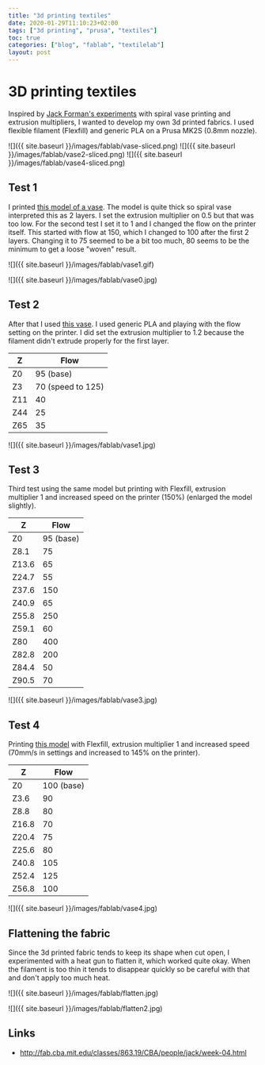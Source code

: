 ```yaml
---
title: "3d printing textiles"
date: 2020-01-29T11:10:23+02:00
tags: ["3d printing", "prusa", "textiles"]
toc: true
categories: ["blog", "fablab", "textilelab"]
layout: post
---
```


# 3D printing textiles
Inspired by [Jack Forman's experiments](http://fab.cba.mit.edu/classes/863.19/CBA/people/jack/week-04.html) with spiral vase printing and extrusion multipliers, I wanted to develop my own 3d printed fabrics. I used flexible filament (Flexfill) and generic PLA on a Prusa MK2S (0.8mm nozzle).

<div markdown="1" class="row-3">
![]({{ site.baseurl }}/images/fablab/vase-sliced.png)
![]({{ site.baseurl }}/images/fablab/vase2-sliced.png)
![]({{ site.baseurl }}/images/fablab/vase4-sliced.png)
</div>

## Test 1
I printed [this model of a vase](https://www.thingiverse.com/thing:2237739). The model is quite thick so spiral vase interpreted this as 2 layers. I set the extrusion multiplier on 0.5 but that was too low. For the second test I set it to 1 and I changed the flow on the printer itself. This started with flow at 150, which I changed to 100 after the first 2 layers. Changing it to 75 seemed to be a bit too much, 80 seems to be the minimum to get a loose "woven" result.

![]({{ site.baseurl }}/images/fablab/vase1.gif)

![]({{ site.baseurl }}/images/fablab/vase0.jpg)

## Test 2
After that I used [this vase](https://www.thingiverse.com/thing:2906756). I used generic PLA and playing with the flow setting on the printer. I did set the extrusion multiplier to 1.2 because the filament didn't extrude properly for the first layer.

Z | Flow
--- | ---
Z0 | 95 (base)
Z3 | 70 (speed to 125)
Z11 | 40
Z44 | 25
Z65 | 35

![]({{ site.baseurl }}/images/fablab/vase1.jpg)

## Test 3
Third test using the same model but printing with Flexfill, extrusion multiplier 1 and increased speed on the printer (150%) (enlarged the model slightly).

Z | Flow 
--- | ---
Z0 | 95 (base)
Z8.1 | 75
Z13.6 | 65
Z24.7 | 55
Z37.6 | 150
Z40.9 | 65
Z55.8 | 250
Z59.1 | 60
Z80 | 400
Z82.8 | 200
Z84.4 | 50
Z90.5 | 70

![]({{ site.baseurl }}/images/fablab/vase3.jpg)

## Test 4

Printing [this model](https://www.thingiverse.com/thing:2666281) with Flexfill, extrusion multiplier 1 and increased speed (70mm/s in settings and increased to 145% on the printer).

Z | Flow 
--- | ---
Z0 | 100 (base)
Z3.6 | 90
Z8.8 | 80
Z16.8 | 70
Z20.4 | 75
Z25.6 | 80
Z40.8 | 105
Z52.4 | 125
Z56.8 | 100

![]({{ site.baseurl }}/images/fablab/vase4.jpg)

## Flattening the fabric
Since the 3d printed fabric tends to keep its shape when cut open, I experimented with a heat gun to flatten it, which worked quite okay. When the filament is too thin it tends to disappear quickly so be careful with that and don't apply too much heat.

![]({{ site.baseurl }}/images/fablab/flatten.jpg)

![]({{ site.baseurl }}/images/fablab/flatten2.jpg)

## Links
- <http://fab.cba.mit.edu/classes/863.19/CBA/people/jack/week-04.html>